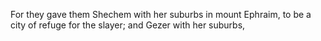 For they gave them Shechem with her suburbs in mount Ephraim, to be a city of refuge for the slayer; and Gezer with her suburbs,
